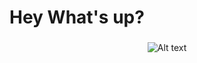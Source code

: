 <h1 align="left">Hey 
<lord-icon
    src="https://cdn.lordicon.com/amxnacxd.json"
    trigger="loop"
    delay="500"
    colors="primary:#4be1ec,secondary:#e8308c"
    state="hover-2"
    style="width:250px;height:250px">
</lord-icon> What's up?</h1>

###

<div align="center">

  ![Alt text](https://spotify-recently-played-readme.vercel.app/api?user=31x54yfwjyskrpwlnekk3565xt5u&width=300)
</div>
<!--
**oCt-raiN/oCt-raiN** is a ✨ _special_ ✨ repository because its `README.md` (this file) appears on your GitHub profile.

Here are some ideas to get you started:

- 🔭 I’m currently working on ...
- 🌱 I’m currently learning ...
- 👯 I’m looking to collaborate on ...
- 🤔 I’m looking for help with ...
- 💬 Ask me about ...
- 📫 How to reach me: ...
- 😄 Pronouns: ...
- ⚡ Fun fact: ...
-->
